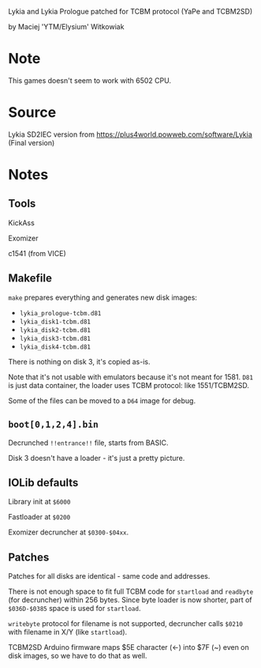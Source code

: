 
Lykia and Lykia Prologue patched for TCBM protocol (YaPe and TCBM2SD)

by Maciej 'YTM/Elysium' Witkowiak

# Note

This games doesn't seem to work with 6502 CPU.

# Source

Lykia SD2IEC version from https://plus4world.powweb.com/software/Lykia (Final version)

# Notes

## Tools

KickAss

Exomizer

c1541 (from VICE)

## Makefile

`make` prepares everything and generates new disk images:

- `lykia_prologue-tcbm.d81`
- `lykia_disk1-tcbm.d81`
- `lykia_disk2-tcbm.d81`
- `lykia_disk3-tcbm.d81`
- `lykia_disk4-tcbm.d81`

There is nothing on disk 3, it's copied as-is.

Note that it's not usable with emulators because it's not meant for 1581.
`D81` is just data container, the loader uses TCBM protocol: like 1551/TCBM2SD.

Some of the files can be moved to a `D64` image for debug.

## `boot[0,1,2,4].bin`

Decrunched `!!entrance!!` file, starts from BASIC.

Disk 3 doesn't have a loader - it's just a pretty picture.

## IOLib defaults

Library init at `$6000`

Fastloader at `$0200`

Exomizer decruncher at `$0300-$04xx`.

## Patches

Patches for all disks are identical - same code and addresses.

There is not enough space to fit full TCBM code for `startload` and `readbyte` (for decruncher) within 256 bytes.
Since byte loader is now shorter, part of `$036D-$0385` space is used for `startload`.

`writebyte` protocol for filename is not supported, decruncher calls `$0210` with filename in X/Y (like `startload`).

TCBM2SD Arduino firmware maps $5E character (<-) into $7F (~) even on disk images, so we have to do that as well.
